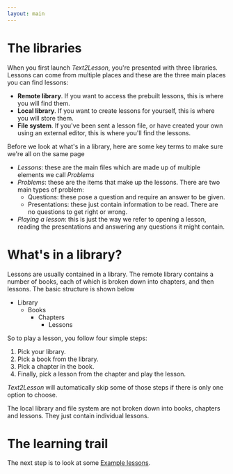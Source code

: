 ```yaml
---
layout: main
---
```


# The libraries

When you first launch _Text2Lesson_, you're presented with three libraries.
Lessons can come from multiple places and these are the three main places you can
find lessons:

- **Remote library**. If you want to access the prebuilt lessons, this is where you
  will find them.
- **Local library**. If you want to create lessons for yourself, this is where you
  will store them.
- **File system**. If you've been sent a lesson file, or have created your own
  using an external editor, this is where you'll find the lessons.

Before we look at what's in a library, here are some key terms to make sure
we're all on the same page

- _Lessons_: these are the main files which are made up of multiple elements we call _Problems_
- _Problems_: these are the items that make up the lessons. There are two main types of problem:
  - Questions: these pose a question and require an answer to be given.
  - Presentations: these just contain information to be read. There are no questions to get right or wrong.
- _Playing a lesson_: this is just the way we refer to opening a lesson, reading
  the presentations and answering any questions it might contain.

# What's in a library?

Lessons are usually contained in a library. The remote library contains a number of
books, each of which is broken down into chapters, and then lessons. The basic
structure is shown below

- Library
  - Books
    - Chapters
      - Lessons

So to play a lesson, you follow four simple steps:

1. Pick your library.
1. Pick a book from the library.
1. Pick a chapter in the book.
1. Finally, pick a lesson from the chapter and play the lesson.

_Text2Lesson_ will automatically skip some of those steps if there is only one
option to choose.

The local library and file system are not broken down into books, chapters and lessons.
They just contain individual lessons.

# The learning trail

The next step is to look at some [Example lessons](examples.md).
